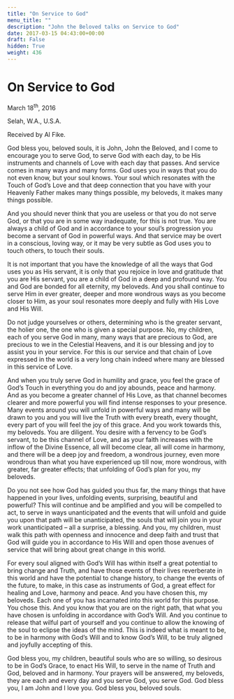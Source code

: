 ```yaml
---
title: "On Service to God"
menu_title: ""
description: "John the Beloved talks on Service to God"
date: 2017-03-15 04:43:00+00:00
draft: False
hidden: True
weight: 436
---
```

# On Service to God



March 18<sup>th</sup>, 2016

Selah, W.A., U.S.A.

Received by Al Fike.


God bless you, beloved souls, it is John, John the Beloved, and I come to encourage you to serve God, to serve God with each day, to be His instruments and channels of Love with each day that passes. And service comes in many ways and many forms. God uses you in ways that you do not even know, but your soul knows. Your soul which resonates with the Touch of God’s Love and that deep connection that you have with your Heavenly Father makes many things possible, my beloveds, it makes many things possible.

And you should never think that you are useless or that you do not serve God, or that you are in some way inadequate, for this is not true. You are always a child of God and in accordance to your soul’s progression you become a servant of God in powerful ways. And that service may be overt in a conscious, loving way, or it may be very subtle as God uses you to touch others, to touch their souls.

It is not important that you have the knowledge of all the ways that God uses you as His servant, it is only that you rejoice in love and gratitude that you are His servant, you are a child of God in a deep and profound way. You and God are bonded for all eternity, my beloveds. And you shall continue to serve Him in ever greater, deeper and more wondrous ways as you become closer to Him, as your soul resonates more deeply and fully with His Love and His Will. 

Do not judge yourselves or others, determining who is the greater servant, the holier one, the one who is given a special purpose. No, my children, each of you serve God in many, many ways that are precious to God, are precious to we in the Celestial Heavens, and it is our blessing and joy to assist you in your service. For this is our service and that chain of Love expressed in the world is a very long chain indeed where many are blessed in this service of Love.

And when you truly serve God in humility and grace, you feel the grace of God’s Touch in everything you do and joy abounds, peace and harmony. And as you become a greater channel of His Love, as that channel becomes clearer and more powerful you will find intense responses to your presence. Many events around you will unfold in powerful ways and many will be drawn to you and you will live the Truth with every breath, every thought, every part of you will feel the joy of this grace. And you work towards this, my beloveds. You are diligent. You desire with a fervency to be God’s servant, to be this channel of Love, and as your faith increases with the inflow of the Divine Essence, all will become clear, all will come in harmony, and there will be a deep joy and freedom, a wondrous journey, even more wondrous than what you have experienced up till now, more wondrous, with greater, far greater effects; that unfolding of God’s plan for you, my beloveds.

Do you not see how God has guided you thus far, the many things that have happened in your lives, unfolding events, surprising, beautiful and powerful? This will continue and be amplified and you will be compelled to act, to serve in ways unanticipated and the events that will unfold and guide you upon that path will be unanticipated, the souls that will join you in your work unanticipated – all a surprise, a blessing. And you, my children, must walk this path with openness and innocence and deep faith and trust that God will guide you in accordance to His Will and open those avenues of service that will bring about great change in this world. 

For every soul aligned with God’s Will has within itself a great potential to bring change and Truth, and have those events of their lives reverberate in this world and have the potential to change history, to change the events of the future, to make, in this case as instruments of God, a great effect for healing and Love, harmony and peace. And you have chosen this, my beloveds. Each one of you has incarnated into this world for this purpose. You chose this. And you know that you are on the right path, that what you have chosen is unfolding in accordance with God’s Will. And you continue to release that wilful part of yourself and you continue to allow the knowing of the soul to eclipse the ideas of the mind. This is indeed what is meant to be, to be in harmony with God’s Will and to know God’s Will, to be truly aligned and joyfully accepting of this.

God bless you, my children, beautiful souls who are so willing, so desirous to be in God’s Grace, to enact His Will, to serve in the name of Truth and God, beloved and in harmony. Your prayers will be answered, my beloveds, they are each and every day and you serve God, you serve God. God bless you, I am John and I love you. God bless you, beloved souls.